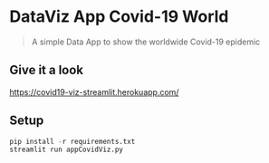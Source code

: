 # DataViz App Covid-19 World
> A simple Data App to show the worldwide Covid-19 epidemic

## Give it a look
https://covid19-viz-streamlit.herokuapp.com/


## Setup

```python
pip install -r requirements.txt
streamlit run appCovidViz.py
```

